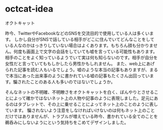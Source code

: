 # octcat-idea
オクトキャット

昨今、TwitterやFacebookなどのSNSを交流目的で使用している人は多くいます。
しかし自分がSNSで話している相手がどこに住んでいてどんなことをしている人なのかはっきりしていない場合はよくあります。もちろん顔も分かりません。何度も画面上で文字の会話をしていても嘘を言っている可能性もあります。相手のことをよく知っているようでいて実は何も知らないのです。相手が自分を女性だと言っていてももしかしたら男性かもしれません。
また、web上にあげられた記事を読む人もいるでしょう。嘘のような本当の記事もありますが、まるで本当にあった出来事のように書かれている嘘の記事もたくさん出回っています。騙されたことのある人も多いのではないでしょうか。

そんなネットの不明確、不明瞭さをオクトキャットを白く、ぼんやりとさせることによって確かではないネット上の人物や記事のように表現しました。足元にあるのはタブレットで、その上に乗せることによってネット上のことのように表しています。
騙されないよう注意をしなければいけないのは何もネット上のことだけではありませんが、トラブルが増えている昨今、書かれている全てのことを鵜呑みにしないようにという気持ちをこめてデザインしました。
